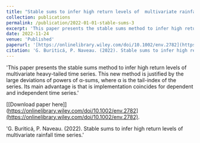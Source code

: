 ```yaml
---
title: "Stable sums to infer high return levels of  multivariate rainfall time series"
collection: publications
permalink: /publication/2022-01-01-stable-sums-3
excerpt: 'This paper presents the stable sums method to infer high return levels of multivariate heavy-tailed time series. This new method is justified by the large deviations of powers of α-sums, where α is the tail-index of the series. Its main advantage is that is implementation coincides for dependent and independent time series.'
date: 2022-11-24
venue: 'Published'
paperurl: '[https://onlinelibrary.wiley.com/doi/10.1002/env.2782](https://onlinelibrary.wiley.com/doi/10.1002/env.2782)'
citation: 'G. Buriticá, P. Naveau. (2022). Stable sums to infer high return levels of  multivariate rainfall time series, *Environmetrics*, e2782. [http://doi.org/10.1002/env.2782](http://doi.org/10.1002/env.2782)'
---
```

'This paper presents the stable sums method to infer high return levels of multivariate heavy-tailed time series. This new method is justified by the large deviations of powers of α-sums, where α is the tail-index of the series. Its main advantage is that is implementation coincides for dependent and independent time series.'

[[Download paper here]](https://onlinelibrary.wiley.com/doi/10.1002/env.2782](https://onlinelibrary.wiley.com/doi/10.1002/env.2782).

'G. Buriticá, P. Naveau. (2022). Stable sums to infer high return levels of  multivariate rainfall time series.'

